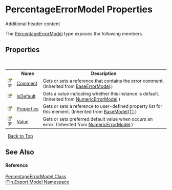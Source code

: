 # PercentageErrorModel Properties
Additional header content 

The <a href="T_iTin_Export_Model_PercentageErrorModel">PercentageErrorModel</a> type exposes the following members.


## Properties
&nbsp;<table><tr><th></th><th>Name</th><th>Description</th></tr><tr><td>![Public property](media/pubproperty.gif "Public property")![Code example](media/CodeExample.png "Code example")</td><td><a href="P_iTin_Export_Model_BaseErrorModel_Comment">Comment</a></td><td>
Gets or sets a reference that contains the error comment.
 (Inherited from <a href="T_iTin_Export_Model_BaseErrorModel">BaseErrorModel</a>.)</td></tr><tr><td>![Public property](media/pubproperty.gif "Public property")</td><td><a href="P_iTin_Export_Model_NumericErrorModel_IsDefault">IsDefault</a></td><td>
Gets a value indicating whether this instance is default.
 (Inherited from <a href="T_iTin_Export_Model_NumericErrorModel">NumericErrorModel</a>.)</td></tr><tr><td>![Public property](media/pubproperty.gif "Public property")</td><td><a href="P_iTin_Export_Model_BaseModel_1_Properties">Properties</a></td><td>
Gets or sets a reference to user-defined property list for this element.
 (Inherited from <a href="T_iTin_Export_Model_BaseModel_1">BaseModel(T)</a>.)</td></tr><tr><td>![Public property](media/pubproperty.gif "Public property")![Code example](media/CodeExample.png "Code example")</td><td><a href="P_iTin_Export_Model_NumericErrorModel_Value">Value</a></td><td>
Gets or sets preferred default value when occurs an error.
 (Inherited from <a href="T_iTin_Export_Model_NumericErrorModel">NumericErrorModel</a>.)</td></tr></table>&nbsp;
<a href="#percentageerrormodel-properties">Back to Top</a>

## See Also


#### Reference
<a href="T_iTin_Export_Model_PercentageErrorModel">PercentageErrorModel Class</a><br /><a href="N_iTin_Export_Model">iTin.Export.Model Namespace</a><br />
